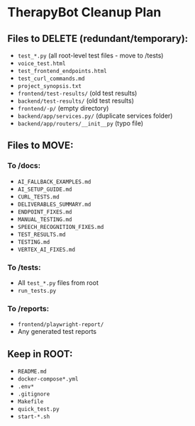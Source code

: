 # TherapyBot Cleanup Plan

## Files to DELETE (redundant/temporary):
- `test_*.py` (all root-level test files - move to /tests)
- `voice_test.html`
- `test_frontend_endpoints.html` 
- `test_curl_commands.md`
- `project_synopsis.txt`
- `frontend/test-results/` (old test results)
- `backend/test-results/` (old test results)
- `frontend/-p/` (empty directory)
- `backend/app/services.py/` (duplicate services folder)
- `backend/app/routers/__init__py` (typo file)

## Files to MOVE:

### To /docs:
- `AI_FALLBACK_EXAMPLES.md`
- `AI_SETUP_GUIDE.md`
- `CURL_TESTS.md`
- `DELIVERABLES_SUMMARY.md`
- `ENDPOINT_FIXES.md`
- `MANUAL_TESTING.md`
- `SPEECH_RECOGNITION_FIXES.md`
- `TEST_RESULTS.md`
- `TESTING.md`
- `VERTEX_AI_FIXES.md`

### To /tests:
- All `test_*.py` files from root
- `run_tests.py`

### To /reports:
- `frontend/playwright-report/`
- Any generated test reports

## Keep in ROOT:
- `README.md`
- `docker-compose*.yml`
- `.env*`
- `.gitignore`
- `Makefile`
- `quick_test.py`
- `start-*.sh`